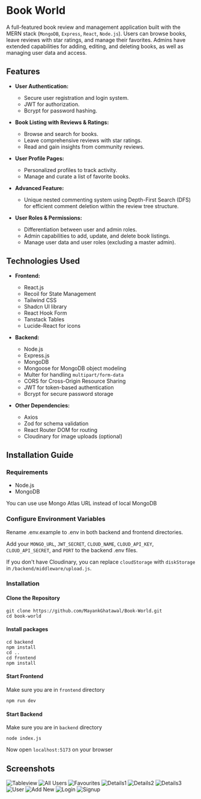 # Book World

A full-featured book review and management application built with the MERN stack (`MongoDB`, `Express`, `React`, `Node.js`). Users can browse books, leave reviews with star ratings, and manage their favorites. Admins have extended capabilities for adding, editing, and deleting books, as well as managing user data and access.

## Features

- **User Authentication:**
  - Secure user registration and login system.
  - JWT for authorization.
  - Bcrypt for password hashing.

- **Book Listing with Reviews & Ratings:**
  - Browse and search for books.
  - Leave comprehensive reviews with star ratings.
  - Read and gain insights from community reviews.

- **User Profile Pages:**
  - Personalized profiles to track activity.
  - Manage and curate a list of favorite books.

- **Advanced Feature:**
  - Unique nested commenting system using Depth-First Search (DFS) for efficient comment deletion within the review tree structure.

- **User Roles & Permissions:**
  - Differentiation between user and admin roles.
  - Admin capabilities to add, update, and delete book listings.
  - Manage user data and user roles (excluding a master admin).


## Technologies Used

- **Frontend:**
  - React.js
  - Recoil for State Management
  - Tailwind CSS
  - Shadcn UI library
  - React Hook Form
  - Tanstack Tables
  - Lucide-React for icons


- **Backend:**
  - Node.js
  - Express.js
  - MongoDB
  - Mongoose for MongoDB object modeling
  - Multer for handling `multipart/form-data`
  - CORS for Cross-Origin Resource Sharing
  - JWT for token-based authentication
  - Bcrypt for secure password storage


- **Other Dependencies:**
  - Axios   
  - Zod for schema validation
  - React Router DOM for routing
  - Cloudinary for image uploads (optional)

## Installation Guide

### Requirements

- Node.js
- MongoDB
  
You can use use Mongo Atlas URL instead of local MongoDB

### Configure Environment Variables

Rename .env.example to .env in both backend and frontend directories.

Add your `MONGO_URL`, `JWT_SECRET`, `CLOUD_NAME`, `CLOUD_API_KEY`, `CLOUD_API_SECRET`, and `PORT` to the backend .env files.

If you don't have Cloudinary, you can replace `cloudStorage` with `diskStorage` in `/backend/middleware/upload.js`.

### Installation

#### Clone the Repository

```shell
git clone https://github.com/MayankGhatawal/Book-World.git
cd book-world
```

#### Install packages

```shell
cd backend
npm install
cd ..
cd frontend
npm install
```

#### Start Frontend

Make sure you are in `frontend` directory

```shell
npm run dev
```

#### Start Backend

Make sure you are in `backend` directory

```shell
node index.js
```

Now open `localhost:5173` on your browser

## Screenshots

![Tableview](https://github.com/NEET64/book-world/assets/67575976/de404c8a-54a6-405f-b221-e6b62adc7fd9)
![All Users](https://github.com/NEET64/book-world/assets/67575976/ee99ce2a-f59c-40cb-b003-4711a7754b04)
![Favourites](https://github.com/NEET64/book-world/assets/67575976/ace1988d-f50d-429d-b33f-ce9a33db4649)
![Details1](https://github.com/NEET64/book-world/assets/67575976/05a3a1dc-ac37-4602-82ef-46d3c23372fd)
![Details2](https://github.com/NEET64/book-world/assets/67575976/496d598b-7895-426a-8403-deec71ff0901)
![Details3](https://github.com/NEET64/book-world/assets/67575976/3bfc1aba-9b7c-49c4-81a5-a345ea19076a)
![User](https://github.com/NEET64/book-world/assets/67575976/b254902a-4aae-4c1f-b05b-7946487a8935)
![Add New](https://github.com/NEET64/book-world/assets/67575976/e158ccd6-fbed-45ee-849d-1851b922e93c)
![Login](https://github.com/NEET64/book-world/assets/67575976/54af8184-ada3-434f-8b6e-8f7c864217ed)
![Signup](https://github.com/NEET64/book-world/assets/67575976/c12a69fe-2e26-4b5f-9407-6b9bf6e1f636)

